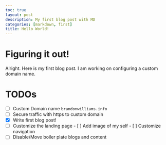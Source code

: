 ```yaml
---
toc: true
layout: post
description: My first blog post with MD
categories: [markdown, first]
title: Hello World!
---
```


# Figuring it out!

Alright.  Here is my first blog post.  I am working on configuring a custom domain name.

# TODOs

 - [ ] Custom Domain name `brandonwilliams.info`
 - [ ] Secure traffic with https to custom domain
 - [X] Write first blog post!
 - [ ] Customize the landing page
        - [ ] Add image of my self
        - [ ] Customize navigation
- [ ] Disable/Move boiler plate blogs and content